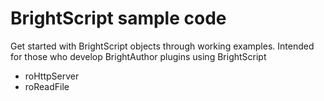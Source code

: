 # BrightScript sample code

Get started with BrightScript objects through working examples.
Intended for those who develop BrightAuthor plugins using BrightScript

* roHttpServer
* roReadFile